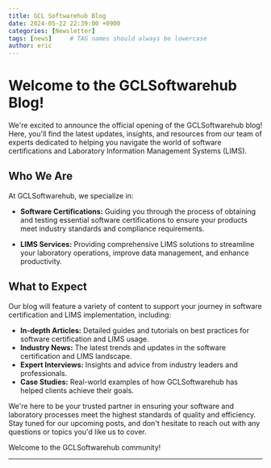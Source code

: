 ```yaml
---
title: GCL Softwarehub Blog
date: 2024-05-22 22:39:00 +0900
categories: [Newsletter]
tags: [news]     # TAG names should always be lowercase
author: eric
---
```

# Welcome to the GCLSoftwarehub Blog!

We're excited to announce the official opening of the GCLSoftwarehub blog! Here, you'll find the latest updates, insights, and resources from our team of experts dedicated to helping you navigate the world of software certifications and Laboratory Information Management Systems (LIMS).

## Who We Are

At GCLSoftwarehub, we specialize in:

- **Software Certifications:** Guiding you through the process of obtaining and testing essential software certifications to ensure your products meet industry standards and compliance requirements.

- **LIMS Services:** Providing comprehensive LIMS solutions to streamline your laboratory operations, improve data management, and enhance productivity.

## What to Expect

Our blog will feature a variety of content to support your journey in software certification and LIMS implementation, including:

- **In-depth Articles:** Detailed guides and tutorials on best practices for software certification and LIMS usage.
- **Industry News:** The latest trends and updates in the software certification and LIMS landscape.
- **Expert Interviews:** Insights and advice from industry leaders and professionals.
- **Case Studies:** Real-world examples of how GCLSoftwarehub has helped clients achieve their goals.

We're here to be your trusted partner in ensuring your software and laboratory processes meet the highest standards of quality and efficiency. Stay tuned for our upcoming posts, and don't hesitate to reach out with any questions or topics you'd like us to cover.

Welcome to the GCLSoftwarehub community!

---


